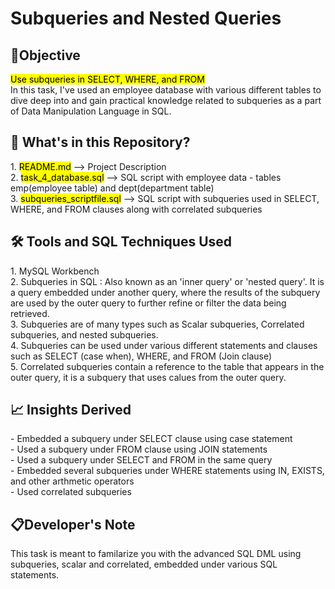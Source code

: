 <h1>Subqueries and Nested Queries</h1>

<h2>📌Objective</h2>
<mark>Use subqueries in SELECT, WHERE, and FROM</mark><br>
In this task, I've used an employee database with various different tables to dive deep into and gain practical knowledge related to subqueries as a part of Data Manipulation Language in SQL.


<h2> 📁 What's in this Repository? </h2>
1. <mark>README.md</mark> --> Project Description <br>
2. <mark>task_4_database.sql</mark> --> SQL script with employee data - tables emp(employee table) and dept(department table)<br>
3. <mark>subqueries_scriptfile.sql</mark> --> SQL script with subqueries used in SELECT, WHERE, and FROM clauses along with correlated subqueries

<h2>🛠️ Tools and SQL Techniques Used</h2>
1. MySQL Workbench <br>
2. Subqueries in SQL : Also known as an 'inner query' or 'nested query'. It is a query embedded under another query, where the results of the subquery are used by the outer query to further refine or filter the data being retrieved. <br>
3. Subqueries are of many types such as Scalar subqueries, Correlated subqueries, and nested subqueries. <br>
4. Subqueries can be used under various different statements and clauses such as SELECT (case when), WHERE, and FROM (Join clause)<br>
5. Correlated subqueries contain a reference to the table that appears in the outer query, it is a subquery that uses calues from the outer query.<br>
      
<h2> 📈 Insights Derived </h2>
- Embedded a subquery under SELECT clause using case statement <br>
- Used a subquery under FROM clause using JOIN statements<br>
- Used a subquery under SELECT and FROM in the same query<br>
- Embedded several subqueries under WHERE statements using IN, EXISTS, and other arthmetic operators<br>
- Used correlated subqueries<br>



<h2>📋Developer's Note</h2>
This task is meant to familarize you with the advanced SQL DML using subqueries, scalar and correlated, embedded under various SQL statements.
